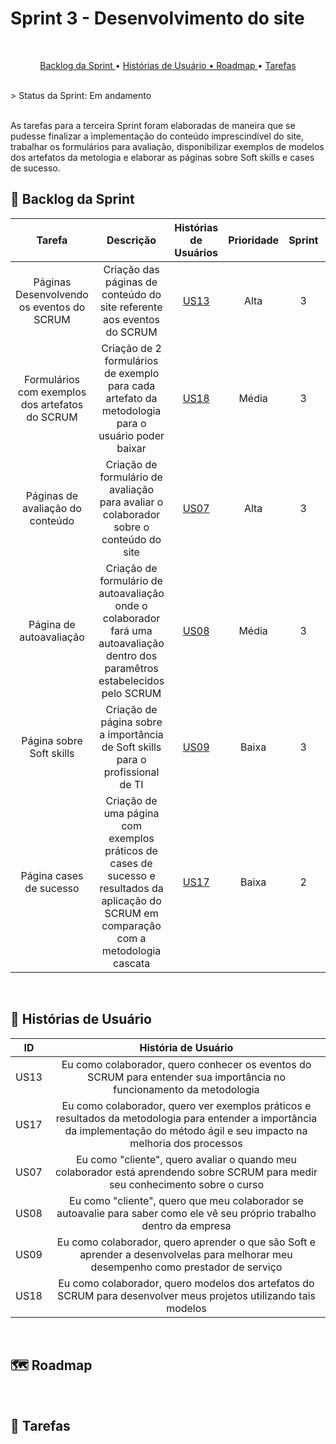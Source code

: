 # Sprint 3 - Desenvolvimento do site
<br>

<p align="center">
  <a href ="#backlog"> Backlog da Sprint </a>  •
  <a href ="historias"> Histórias de Usuário •
  <a href ="#roadmap"> Roadmap </a> •
  <a href ="#tarefas"> Tarefas </a>
</p><br>
> Status da Sprint: Em andamento

<br>
<br>

As tarefas para a terceira Sprint foram elaboradas de maneira que se pudesse finalizar a implementação do conteúdo imprescindível do site, trabalhar os formulários para avaliação, disponibilizar exemplos de modelos dos artefatos da metologia e elaborar as páginas sobre Soft skills e cases de sucesso.

## 🔮 Backlog da Sprint <a id="backlog"></a>

|                            Tarefa                            |                          Descrição                           |               Histórias de Usuários                | Prioridade | Sprint | Estimativa de Esforço |       Status       |
| :----------------------------------------------------------: | :----------------------------------------------------------: | :------------------------------------------------: | :--------: | :----: | :-------------------: | :----------------: |
| Páginas Desenvolvendo os eventos do SCRUM |  Criação das páginas de conteúdo do site referente aos eventos do SCRUM | <a href='#us013'>US13</a> | Alta | 3 | 16h | 🚧 |
| Formulários com exemplos dos artefatos do SCRUM | Criação de 2 formulários de exemplo para cada artefato da metodologia para o usuário poder baixar | <a href='#us18'>US18</a> | Média | 3 | 8h | 🚧 |
| Páginas de avaliação do conteúdo | Criação de formulário de avaliação para avaliar o colaborador sobre o conteúdo do site | <a href='#us07'>US07</a> | Alta | 3 | 8h | 🚧 |
| Página de autoavaliação | Criação de formulário de autoavaliação onde o colaborador fará uma autoavaliação dentro dos paramêtros estabelecidos pelo SCRUM | <a href='#us08'>US08</a> | Média | 3 | 4h | 🚧 |
| Página sobre Soft skills | Criação de página sobre a importância de Soft skills para o profissional de TI | <a href='#us09'>US09</a> | Baixa | 3 | 4h | 🚧 |
| Página cases de sucesso | Criação de uma página com exemplos práticos de cases de sucesso e resultados da aplicação do SCRUM em comparação com a metodologia cascata | <a href='#us17'>US17</a> | Baixa | 2 | 8h | 🚧 |

<br>

## 📖 Histórias de Usuário<a id="historia"></a>


|          ID           |                     História de Usuário                      |
| :-------------------: | :----------------------------------------------------------: |
| US13<a id='us13'></a> | Eu como colaborador, quero conhecer os eventos do SCRUM para entender sua importância no funcionamento da metodologia |
| US17<a id='us17'></a> | Eu como colaborador, quero ver exemplos práticos e resultados da metodologia para entender a importância da implementação do método ágil e seu impacto na melhoria dos processos |
| US07<a id='us07'></a> | Eu como "cliente", quero avaliar o quando meu colaborador está aprendendo sobre SCRUM para medir  seu conhecimento sobre o curso |
| US08<a id='us08'></a> | Eu como "cliente", quero que meu colaborador se autoavalie para saber como ele vê seu próprio trabalho dentro da empresa |
| US09<a id='us09'></a> | Eu como colaborador, quero aprender o que são Soft e aprender a desenvolvelas para melhorar meu desempenho como prestador de serviço |
| US18<a id='us18'></a> | Eu como colaborador, quero modelos dos artefatos do SCRUM para desenvolver meus projetos utilizando tais modelos |

<br>

## 🗺️ Roadmap<a id="roadmap"></a>

<br>

## 📝 Tarefas<a id="tarefas"></a><br>
<br>